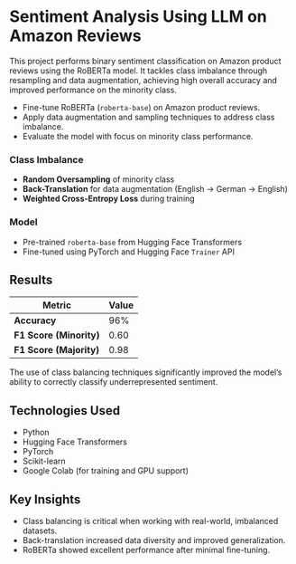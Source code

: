 # Sentiment Analysis Using LLM on Amazon Reviews

This project performs binary sentiment classification on Amazon product reviews using the RoBERTa model. It tackles class imbalance through resampling and data augmentation, achieving high overall accuracy and improved performance on the minority class.

- Fine-tune RoBERTa (`roberta-base`) on Amazon product reviews.
- Apply data augmentation and sampling techniques to address class imbalance.
- Evaluate the model with focus on minority class performance.


### Class Imbalance 

- **Random Oversampling** of minority class
- **Back-Translation** for data augmentation (English → German → English)
- **Weighted Cross-Entropy Loss** during training

### Model

- Pre-trained `roberta-base` from Hugging Face Transformers
- Fine-tuned using PyTorch and Hugging Face `Trainer` API

## Results

| Metric                  | Value     |
|-------------------------|-----------|
| **Accuracy**            | 96%       |
| **F1 Score (Minority)** | 0.60      |
| **F1 Score (Majority)** | 0.98      |

The use of class balancing techniques significantly improved the model’s ability to correctly classify underrepresented sentiment.

## Technologies Used
- Python
- Hugging Face Transformers
- PyTorch
- Scikit-learn
- Google Colab (for training and GPU support)

## Key Insights

- Class balancing is critical when working with real-world, imbalanced datasets.
- Back-translation increased data diversity and improved generalization.
- RoBERTa showed excellent performance after minimal fine-tuning.





